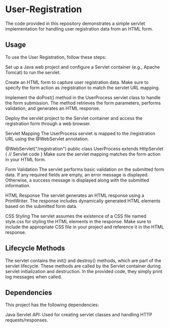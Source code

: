 # User-Registration

The code provided in this repository demonstrates a simple servlet implementation for handling user registration data from an HTML form.

## Usage
To use the User Registration, follow these steps:

Set up a Java web project and configure a Servlet container (e.g., Apache Tomcat) to run the servlet.

Create an HTML form to capture user registration data. Make sure to specify the form action as /registration to match the servlet URL mapping.

<form action="/registration" method="post">
    <!-- Form fields -->
</form>
Implement the doPost() method in the UserProcess servlet class to handle the form submission. The method retrieves the form parameters, performs validation, and generates an HTML response.

Deploy the servlet project to the Servlet container and access the registration form through a web browser.

Servlet Mapping
The UserProcess servlet is mapped to the /registration URL using the @WebServlet annotation.

@WebServlet("/registration")
public class UserProcess extends HttpServlet {
    // Servlet code
}
Make sure the servlet mapping matches the form action in your HTML form.

Form Validation
The servlet performs basic validation on the submitted form data. If any required fields are empty, an error message is displayed. Otherwise, a success message is displayed along with the submitted information.

HTML Response
The servlet generates an HTML response using a PrintWriter. The response includes dynamically generated HTML elements based on the submitted form data.

CSS Styling
The servlet assumes the existence of a CSS file named style.css for styling the HTML elements in the response. Make sure to include the appropriate CSS file in your project and reference it in the HTML response.

## Lifecycle Methods
The servlet contains the init() and destroy() methods, which are part of the servlet lifecycle. These methods are called by the Servlet container during servlet initialization and destruction. In the provided code, they simply print log messages when called.

## Dependencies
This project has the following dependencies:

Java Servlet API: Used for creating servlet classes and handling HTTP requests/responses.
